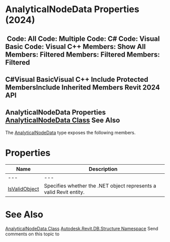 # AnalyticalNodeData Properties (2024)

﻿
 Code: All Code: Multiple Code: C# Code: Visual Basic Code: Visual C++  Members: Show All Members: Filtered Members: Filtered Members: Filtered   
---  
C#Visual BasicVisual C++
Include Protected MembersInclude Inherited Members
Revit 2024 API  
---  
AnalyticalNodeData Properties  
[AnalyticalNodeData Class](24e7600a-2ae0-f25c-c36a-62b5bfcdc2eb.md "AnalyticalNodeData Class") See Also  
---  
The [AnalyticalNodeData](24e7600a-2ae0-f25c-c36a-62b5bfcdc2eb.md "AnalyticalNodeData Class") type exposes the following members.
# Properties
| Name | Description |
| --- | --- |
| --- | --- | --- |
| [IsValidObject](877dcfdd-388a-4d5e-49ff-ded62f90e781.md "IsValidObject Property") | Specifies whether the .NET object represents a valid Revit entity. |

# See Also
[AnalyticalNodeData Class](24e7600a-2ae0-f25c-c36a-62b5bfcdc2eb.md "AnalyticalNodeData Class")
[Autodesk.Revit.DB.Structure Namespace](d586b341-f687-9d90-e96d-255806b7d4fc.md "Autodesk.Revit.DB.Structure Namespace")
Send comments on this topic to 